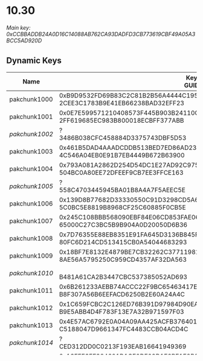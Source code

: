 # 10.30

###### Main key: 0xCCBBADDB24A0D16C14088AB762CA93DADFD3CB773619CBF49A05A3BCC5AD920D

## Dynamic Keys

| Name         | Key<br/>GUID                                                                                            |
|--------------|---------------------------------------------------------------------------------------------------------|
| pakchunk1000 | 0xB9D9532FD69B83C2C81B2B56A4444C1951293EB8FD8A8DB74761DB20D1ED177A<br/>2CEE3C1783B9E41EB66238BAD32EFF23 |
| pakchunk1001 | 0x0E7E599571210408573F445B903B24110C0E2B8454293C00225B3A72F54EAF48<br/>2FF619685EC983B800018ECBFF377ABB |
| *pakchunk1002* | ?<br/>3486B038CFC458884D3375743DBF5D53                                                                |
| pakchunk1003 | 0x461B5DAD4AAADCDDB513BED7ED86AD238A17DF02D8CAF147E569BE79A517F3EC<br/>4C546A04EB0E91B7EB4449B672B63900 |
| pakchunk1004 | 0x793A081A2862D254D54DC1E27AD92C9757BA70705FE61DF46983B9617A565D8E<br/>504BC0A80EE72DFEEF9CB7EE3FFCE163 |
| *pakchunk1005* | ?<br/>558C4703445945BA01B8A4A7F5AEEC5E                                                                |
| pakchunk1006 | 0x139D8B77682D33330550C91D3298CD5A6107120AF5AA71FE8A5887DA16B6EDD4<br/>5C0BC5E8819B8968CF25C60885F0CB5E |
| pakchunk1007 | 0x245C108BBB568090EBF84E06CD853FAE06AC8E393ED4129107F37CF1EEEB56F2<br/>65000C27C3BC5B9B904A0D20050D6B36 |
| pakchunk1008 | 0x7D76355E88EB8351E91FA645D3136B845F5764A4B5E4699A062745F644806CC1<br/>80FC6D214CD513415CB0A54044683293 |
| pakchunk1009 | 0x18BF7E8132E4879BE7CB32262C3771198164B2B1EC9A625251F641F663FD7DD3<br/>8AE56A5795250C959CD4357AF32DA563 |
| *pakchunk1010* | <br/>B481A61CA2B3447CBC537385052AD693                                                                 |
| pakchunk1011 | 0x6B261233AEBB74ACCC22F9BC65463417E14D96F36C8381B644C2208B67CF7FC9<br/>B8F307A56B6EEFACD6250B2E60A24A4C |
| pakchunk1012 | 0x1C659FCBC2C126ED76B391D97984D90EA3F6108DDD26A3D7BA9C5DD80CD87542<br/>B9E5ABB4D4F783F13E7A32B971597F03 |
| pakchunk1013 | 0x4E57AC6792E0A04A09AA425ACFB376401E37CCD58825D3A9C7CACEA6C6C60B8F<br/>C5188047D9661347FC4483CCB04ACD4C |
| *pakchunk1014* | ?<br/>CED312DD0C0213F193EAB16641949369                                                                |
| pakchunk1015 | 0x13EFE3EF384621D1CE0DF09D1F6BE1E2B8064584ACB05A53FECE9D96EB3D0AC7<br/>E04FBD38CB934DB1363EF57C85E48F9F |
| pakchunk1016 | 0x6B7E4D0A9DF34D8D80852B195B2D3D0496972435342CC25B8A23F5BB474E9744<br/>E4143E437DE7481237AFAB40C59D96E6 |
